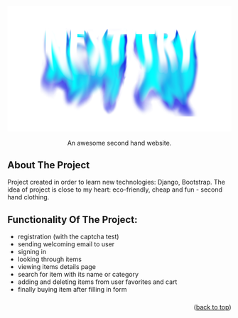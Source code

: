 <div id="top"></div>

<!-- PROJECT LOGO -->
<br />
<div align="center">
  <a href="https://github.com/othneildrew/Best-README-Template">
    <img src="djangoProject/static/images/logo.png" alt="Logo">
  </a>

  <p align="center">
    An awesome second hand website.
    <br />
  </p>
</div>

<!-- ABOUT THE PROJECT -->
## About The Project

Project created in order to learn new technologies: Django, Bootstrap. The idea of project is close to my heart: eco-friendly, cheap and fun - second hand clothing.

## Functionality Of The Project:

* registration (with the captcha test)
* sending welcoming email to user
* signing in
* looking through items
* viewing items details page
* search for item with its name or category
* adding and deleting items from user favorites and cart
* finally buying item after filling in form

### 



<p align="right">(<a href="#top">back to top</a>)</p>
